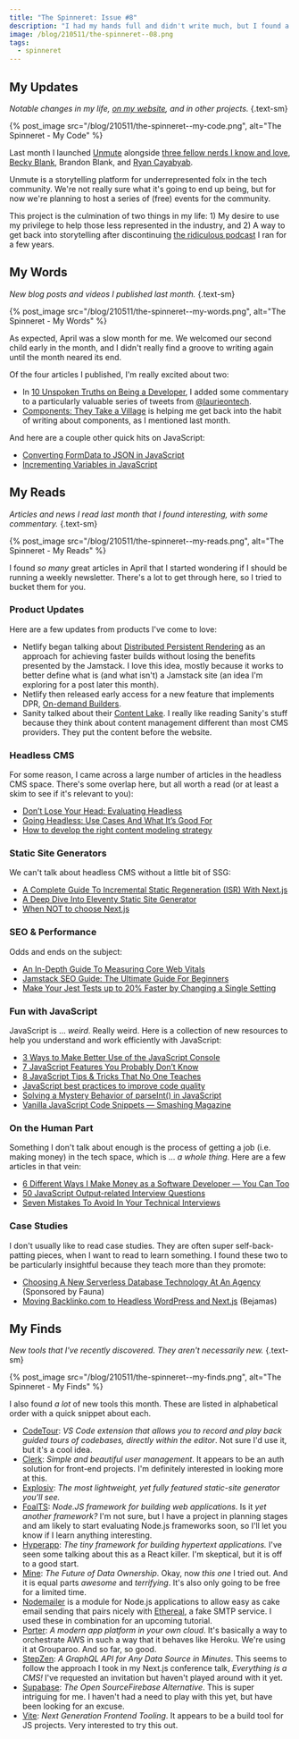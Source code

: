 ```yaml
---
title: "The Spinneret: Issue #8"
description: "I had my hands full and didn't write much, but I found a plethora of new articles and tools to help you in your web adventures."
image: /blog/210511/the-spinneret--08.png
tags:
  - spinneret
---
```


## My Updates

_Notable changes in my life, [on my website](https://github.com/seancdavis/seancdavis-com), and in other projects._ {.text-sm}

{% post_image
    src="/blog/210511/the-spinneret--my-code.png",
    alt="The Spinneret - My Code" %}

Last month I launched [Unmute](https://www.unmutedstories.com/) alongside [three fellow nerds I know and love](https://www.unmutedstories.com/about/), [Becky Blank](https://twitter.com/beckysblank), Brandon Blank, and [Ryan Cayabyab](https://twitter.com/rcayabyab).

Unmute is a storytelling platform for underrepresented folx in the tech community. We're not really sure what it's going to end up being, but for now we're planning to host a series of (free) events for the community.

This project is the culmination of two things in my life: 1) My desire to use my privilege to help those less represented in the industry, and 2) A way to get back into storytelling after discontinuing [the ridiculous podcast](https://www.squirrelstories.fm/) I ran for a few years.

## My Words

_New blog posts and videos I published last month._ {.text-sm}

{% post_image
    src="/blog/210511/the-spinneret--my-words.png",
    alt="The Spinneret - My Words" %}

As expected, April was a slow month for me. We welcomed our second child early in the month, and I didn't really find a groove to writing again until the month neared its end.

Of the four articles I published, I'm really excited about two:

- In [10 Unspoken Truths on Being a Developer](https://www.seancdavis.com/blog/10-unspoken-developer-truths/), I added some commentary to a particularly valuable series of tweets from [@laurieontech](https://twitter.com/laurieontech).
- [Components: They Take a Village](https://www.seancdavis.com/blog/components-they-take-the-village/) is helping me get back into the habit of writing about components, as I mentioned last month.

And here are a couple other quick hits on JavaScript:

- [Converting FormData to JSON in JavaScript](https://www.seancdavis.com/blog/convert-form-data-to-json/)
- [Incrementing Variables in JavaScript](https://www.seancdavis.com/blog/incrementing-variables-javascript/)

## My Reads

_Articles and news I read last month that I found interesting, with some commentary._ {.text-sm}

{% post_image
    src="/blog/210511/the-spinneret--my-reads.png",
    alt="The Spinneret - My Reads" %}

I found _so many_ great articles in April that I started wondering if I should be running a weekly newsletter. There's a lot to get through here, so I tried to bucket them for you.

### Product Updates

Here are a few updates from products I've come to love:

- Netlify began talking about [Distributed Persistent Rendering](https://www.netlify.com/blog/2021/04/14/distributed-persistent-rendering-a-new-jamstack-approach-for-faster-builds/) as an approach for achieving faster builds without losing the benefits presented by the Jamstack. I love this idea, mostly because it works to better define what is (and what isn't) a Jamstack site (an idea I'm exploring for a post later this month).
- Netlify then released early access for a new feature that implements DPR, [On-demand Builders](https://www.netlify.com/blog/2021/04/14/faster-builds-for-large-sites-on-netlify-with-on-demand-builders-now-in-early-access/).
- Sanity talked about their [Content Lake](https://www.sanity.io/blog/content-is-data-announcing-sanity-content-lake). I really like reading Sanity's stuff because they think about content management different than most CMS providers. They put the content before the website.

### Headless CMS

For some reason, I came across a large number of articles in the headless CMS space. There's some overlap here, but all worth a read (or at least a skim to see if it's relevant to you):

- [Don’t Lose Your Head: Evaluating Headless](https://www.smashingmagazine.com/2021/04/evaluating-headless/)
- [Going Headless: Use Cases And What It’s Good For](https://www.smashingmagazine.com/2021/03/going-headless-use-cases/)
- [How to develop the right content modeling strategy](https://www.contentful.com/blog/2021/04/05/develop-content-model-strategy/)

### Static Site Generators

We can't talk about headless CMS without a little bit of SSG:

- [A Complete Guide To Incremental Static Regeneration (ISR) With Next.js](https://www.smashingmagazine.com/2021/04/incremental-static-regeneration-nextjs/)
- [A Deep Dive Into Eleventy Static Site Generator](https://www.smashingmagazine.com/2021/03/eleventy-static-site-generator/)
- [When NOT to choose Next.js](https://blog.pankaj.pro/when-not-to-choose-nextjs-ckmknbfby003n7ws1h6n8fzxa)

### SEO & Performance

Odds and ends on the subject:

- [An In-Depth Guide To Measuring Core Web Vitals](https://www.smashingmagazine.com/2021/04/complete-guide-measure-core-web-vitals/)
- [Jamstack SEO Guide: The Ultimate Guide For Beginners](https://bejamas.io/blog/jamstack-seo-guide/)
- [Make Your Jest Tests up to 20% Faster by Changing a Single Setting](https://ivantanev.com/make-jest-faster/?utm_campaign=Frontend%2BWeekly&utm_medium=rss&utm_source=Frontend_Weekly_249)

### Fun with JavaScript

JavaScript is ... _weird_. Really weird. Here is a collection of new resources to help you understand and work efficiently with JavaScript:

- [3 Ways to Make Better Use of the JavaScript Console](https://javascript.plainenglish.io/javascript-tips-3-ways-to-use-the-console-in-a-better-way-49c95d008080)
- [7 JavaScript Features You Probably Don’t Know](https://javascript.plainenglish.io/7-javascript-features-nobody-is-talking-about-4bf61297628c)
- [8 JavaScript Tips & Tricks That No One Teaches](https://dev.to/worldindev/8-javascript-tips-tricks-that-no-one-teaches-24g1)
- [JavaScript best practices to improve code quality](https://javascript.plainenglish.io/improve-javascript-code-quality-with-these-best-practices-ee883a124d8e)
- [Solving a Mystery Behavior of parseInt() in JavaScript](https://dmitripavlutin.com/parseint-mystery-javascript/)
- [Vanilla JavaScript Code Snippets — Smashing Magazine](https://www.smashingmagazine.com/2021/04/vanilla-javascript-code-snippets/)

### On the Human Part

Something I don't talk about enough is the process of getting a job (i.e. making money) in the tech space, which is ... _a whole thing_. Here are a few articles in that vein:

- [6 Different Ways I Make Money as a Software Developer — You Can Too](https://javascript.plainenglish.io/6-different-ways-i-make-money-as-a-software-developer-you-can-too-d88aa31dd537)
- [50 JavaScript Output-related Interview Questions](https://codecrunch.org/50-javascript-output-questions-818d45c3e381)
- [Seven Mistakes To Avoid In Your Technical Interviews](https://www.smashingmagazine.com/2021/04/mistakes-technical-interviews/)

### Case Studies

I don't usually like to read case studies. They are often super self-back-patting pieces, when I want to read to learn something. I found these two to be particularly insightful because they teach more than they promote:

- [Choosing A New Serverless Database Technology At An Agency](https://www.smashingmagazine.com/2021/03/choosing-new-serverless-database-technology-agency/) (Sponsored by Fauna)
- [Moving Backlinko.com to Headless WordPress and Next.js](https://bejamas.io/blog/backlinko-case-study/) (Bejamas)

## My Finds

_New tools that I've recently discovered. They aren't necessarily new._ {.text-sm}

{% post_image
    src="/blog/210511/the-spinneret--my-finds.png",
    alt="The Spinneret - My Finds" %}

I also found _a lot_ of new tools this month. These are listed in alphabetical order with a quick snippet about each.

- [CodeTour](https://github.com/microsoft/codetour): _VS Code extension that allows you to record and play back guided tours of codebases, directly within the editor_. Not sure I'd use it, but it's a cool idea.
- [Clerk](https://www.clerk.dev/): _Simple and beautiful user management_. It appears to be an auth solution for front-end projects. I'm definitely interested in looking more at this.
- [Explosiv](https://vixalien.ga/post/explosiv): _The most lightweight, yet fully featured static-site generator you'll see._
- [FoalTS](https://foalts.org/): _Node.JS framework for building web applications_. Is it _yet another framework?_ I'm not sure, but I have a project in planning stages and am likely to start evaluating Node.js frameworks soon, so I'll let you know if I learn anything interesting.
- [Hyperapp](https://github.com/jorgebucaran/hyperapp): _The tiny framework for building hypertext applications._ I've seen some talking about this as a React killer. I'm skeptical, but it is off to a good start.
- [Mine](https://saymine.com/): _The Future of Data Ownership_. Okay, now _this one_ I tried out. And it is equal parts _awesome_ and _terrifying_. It's also only going to be free for a limited time.
- [Nodemailer](https://nodemailer.com/about/) is a module for Node.js applications to allow easy as cake email sending that pairs nicely with [Ethereal](https://ethereal.email/), a fake SMTP service. I used these in combination for an upcoming tutorial.
- [Porter](https://www.getporter.dev/): _A modern app platform in your own cloud_. It's basically a way to orchestrate AWS in such a way that it behaves like Heroku. We're using it at Grouparoo. And so far, so good.
- [StepZen](https://stepzen.com/): _A GraphQL API for Any Data Source in Minutes_. This seems to follow the approach I took in my Next.js conference talk, _Everything is a CMS!_ I've requested an invitation but haven't played around with it yet.
- [Supabase](https://supabase.io/): _The Open SourceFirebase Alternative_. This is super intriguing for me. I haven't had a need to play with this yet, but have been looking for an excuse.
- [Vite](https://vitejs.dev/): _Next Generation Frontend Tooling_. It appears to be a build tool for JS projects. Very interested to try this out.
